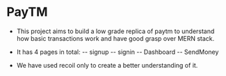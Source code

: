 # PayTM
- This project aims to build a low grade replica of paytm to understand how basic transactions work and have good grasp over MERN stack.
- It has 4 pages in total:
-- signup
-- signin
-- Dashboard
-- SendMoney

- We have used recoil only to create a better understanding of it.